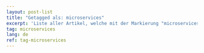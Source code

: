 ```yaml
---
layout: post-list
title: "Getagged als: microservices"
excerpt: 'Liste aller Artikel, welche mit der Markierung "microservices" versehen wurden.'  
tag: microservices
lang: de
ref: tag-microservices
---
```

